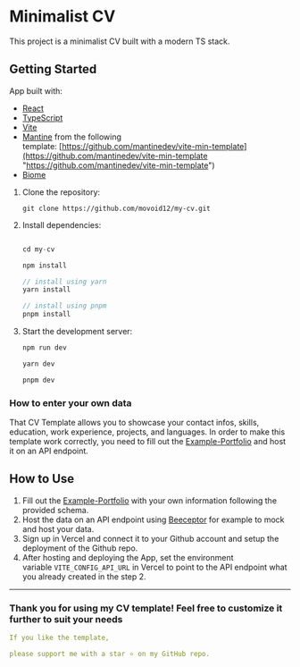 # Minimalist CV

This project is a minimalist CV built with a modern TS stack.

## Getting Started

App built with:

- [React](https://react.dev/ "https://react.dev")
- [TypeScript](https://www.typescriptlang.org/ "https://www.typescriptlang.org/")
- [Vite](https://vitejs.dev/ "https://vitejs.dev/")
- [Mantine](https://mantine.dev/ "https://mantine.dev/") from the following template: [https://github.com/mantinedev/vite-min-template](https://github.com/mantinedev/vite-min-template "https://github.com/mantinedev/vite-min-template")
- [Biome](https://biome.js.org/ "https://biome.js.org/")

1. Clone the repository:

    `git clone https://github.com/movoid12/my-cv.git`

2. Install dependencies:

    ```ts
    
    cd my-cv
    
    npm install
    
    // install using yarn
    yarn install
    
    // install using pnpm
    pnpm install
    
    ```

3. Start the development server:

    ```bash
    npm run dev
    
    yarn dev
    
    pnpm dev
    ```

### How to enter your own data

That CV Template allows you to showcase your contact infos, skills, education, work experience, projects, and languages. In order to make this template work correctly, you need to fill out the [Example-Portfolio](docs/portfolio-example.json) and host it on an API endpoint.

## How to Use

1. Fill out the [Example-Portfolio](docs/portfolio-example.json) with your own information following the provided schema.
2. Host the data on an API endpoint using [Beeceptor](https://beeceptor.com/) for example to mock and host your data.
3. Sign up in Vercel and connect it to your Github account and setup the deployment of the Github repo.
4. After hosting and deploying the App, set the environment variable `VITE_CONFIG_API_URL` in Vercel to point to the API endpoint what you already created in the step 2.

<hr>

### **Thank you for using my CV template! Feel free to customize it further to suit your needs**

```yml
If you like the template,

please support me with a star ⭐️ on my GitHub repo.
 ```
